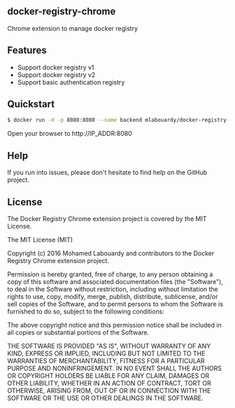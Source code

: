 ## docker-registry-chrome
Chrome extension to manage docker registry

## Features

- Support docker registry v1
- Support docker registry v2
- Support basic authentication registry


## Quickstart

```sh
$ docker run -d -p 8080:8080 --name backend mlabouardy/docker-registry-chrome
```
Open your browser to http://IP_ADDR:8080

## Help

If you run into issues, please don't hesitate to find help on the GitHub project.

## License

The Docker Registry Chrome extension project is covered by the MIT License.

The MIT License (MIT)

Copyright (c) 2016 Mohamed Labouardy and contributors to the Docker Registry Chrome extension project.

Permission is hereby granted, free of charge, to any person obtaining a copy of this software and associated documentation files (the "Software"), to deal in the Software without restriction, including without limitation the rights to use, copy, modify, merge, publish, distribute, sublicense, and/or sell copies of the Software, and to permit persons to whom the Software is furnished to do so, subject to the following conditions:

The above copyright notice and this permission notice shall be included in all copies or substantial portions of the Software.

THE SOFTWARE IS PROVIDED "AS IS", WITHOUT WARRANTY OF ANY KIND, EXPRESS OR IMPLIED, INCLUDING BUT NOT LIMITED TO THE WARRANTIES OF MERCHANTABILITY, FITNESS FOR A PARTICULAR PURPOSE AND NONINFRINGEMENT. IN NO EVENT SHALL THE AUTHORS OR COPYRIGHT HOLDERS BE LIABLE FOR ANY CLAIM, DAMAGES OR OTHER LIABILITY, WHETHER IN AN ACTION OF CONTRACT, TORT OR OTHERWISE, ARISING FROM, OUT OF OR IN CONNECTION WITH THE SOFTWARE OR THE USE OR OTHER DEALINGS IN THE SOFTWARE.
